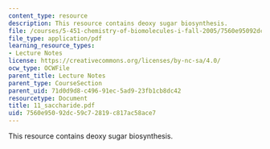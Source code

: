 ```yaml
---
content_type: resource
description: This resource contains deoxy sugar biosynthesis.
file: /courses/5-451-chemistry-of-biomolecules-i-fall-2005/7560e95092dc59c72819c817ac58ace7_11_saccharide.pdf
file_type: application/pdf
learning_resource_types:
- Lecture Notes
license: https://creativecommons.org/licenses/by-nc-sa/4.0/
ocw_type: OCWFile
parent_title: Lecture Notes
parent_type: CourseSection
parent_uid: 71d0d9d8-c496-91ec-5ad9-23fb1cb8dc42
resourcetype: Document
title: 11_saccharide.pdf
uid: 7560e950-92dc-59c7-2819-c817ac58ace7
---
```

This resource contains deoxy sugar biosynthesis.